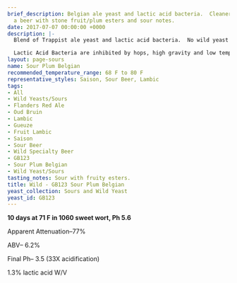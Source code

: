 ```yaml
---
brief_description: Belgian ale yeast and lactic acid bacteria.  Cleaner than GB121.  Creates
  a beer with stone fruit/plum esters and sour notes.
date: 2017-07-07 00:00:00 +0000
description: |-
  Blend of Trappist ale yeast and lactic acid bacteria.  No wild yeast or Brett.  Creates a clean tart beer with stone fruit esters and no discernible phenolics.  In general, sour blends require a longer fermentation time than pure ale strains–  7-10 days at a minimum– to finish.

  Lactic Acid Bacteria are inhibited by hops, high gravity and low temperatures. You can adjust sourness by increasing or decreasing these variables. More than 7 IBU, gravity above 1050 or temps below 65 F will increase the time to sour or lead to reduced overall souring. Warmer fermentation temps will typically increase the esters and spicy phenolics of the belgian ale yeast in this blend.
layout: page-sours
name: Sour Plum Belgian
recommended_temperature_range: 68 F to 80 F
representative_styles: Saison, Sour Beer, Lambic
tags:
- All
- Wild Yeasts/Sours
- Flanders Red Ale
- Oud Bruin
- Lambic
- Gueuze
- Fruit Lambic
- Saison
- Sour Beer
- Wild Specialty Beer
- GB123
- Sour Plum Belgian
- Wild Yeast/Sours
tasting_notes: Sour with fruity esters.
title: Wild - GB123 Sour Plum Belgian
yeast_collection: Sours and Wild Yeast
yeast_id: GB123
---
```



**10 days at 71 F in 1060 sweet wort, Ph 5.6**

Apparent Attenuation–77%

ABV– 6.2%

Final Ph– 3.5 (33X acidification)

1.3% lactic acid W/V